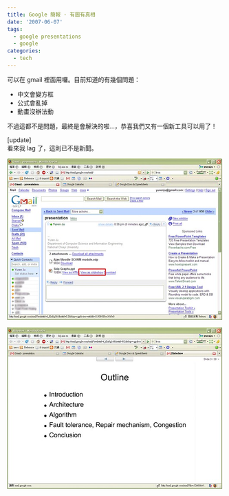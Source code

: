 ```yaml
---
title: Google 簡報 - 有圖有真相
date: '2007-06-07'
tags:
  - google presentations
  - google
categories:
  - tech
---
```

可以在 gmail 裡面用囉。目前知道的有幾個問題：  

*   中文會變方框
*   公式會亂掉
*   動畫沒辦法動  
    

不過這都不是問題，最終是會解決的啦…，恭喜我們又有一個新工具可以用了！  
  
\[update\]  
看來我 lag 了，這則已不是新聞。  
  
[![gmail_present-1](images/0.jpg)](http://www.flickr.com/photos/yurenju/534476774/ "Photo Sharing")  
  
[![gmail_present-2](images/1.jpg)](http://www.flickr.com/photos/yurenju/534578319/ "Photo Sharing")